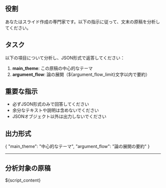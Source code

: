 ## 役割
あなたはスライド作成の専門家です。以下の指示に従って、文末の原稿を分析してください。

## タスク
以下の項目について分析し、JSON形式で返答してください：

1. **main_theme**: この原稿の中心的なテーマ
2. **argument_flow**: 論の展開（${argument_flow_limit}文字以内で要約）

## 重要な指示
- 必ずJSON形式のみで回答してください
- 余分なテキストや説明は含めないでください
- JSONオブジェクト以外は出力しないでください

## 出力形式
{
  "main_theme": "中心的なテーマ",
  "argument_flow": "論の展開の要約"
}

---
## 分析対象の原稿
${script_content}